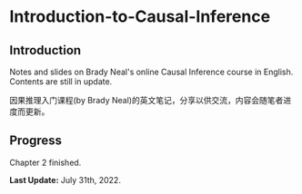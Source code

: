 # Introduction-to-Causal-Inference
## Introduction
Notes and slides on Brady Neal's online Causal Inference course in English. Contents are still in update.

因果推理入门课程(by Brady Neal)的英文笔记，分享以供交流，内容会随笔者进度而更新。

## Progress
Chapter 2 finished.

**Last Update:** July 31th, 2022.
